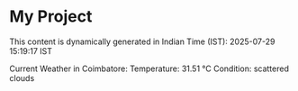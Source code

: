 # My Project

This content is dynamically generated in Indian Time (IST): 2025-07-29 15:19:17 IST


Current Weather in Coimbatore:
Temperature: 31.51 °C
Condition: scattered clouds
